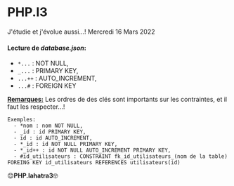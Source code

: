 # PHP.l3
  J'étudie et j'évolue aussi...!
  Mercredi 16 Mars 2022

  #### Lecture de *database.json*:
  - `*...` : NOT NULL,
  - `_...` : PRIMARY KEY,
  - `...++` : AUTO_INCREMENT,
  - `...#` : FOREIGN KEY

  **<u>Remarques:</u>**
  Les ordres de des clés sont importants sur les contraintes, et il faut les respecter...!
  
    Exemples:
      - *nom : nom NOT NULL,
      - _id : id PRIMARY KEY,
      - id : id AUTO_INCREMENT,
      - *_id : id NOT NULL PRIMARY KEY,
      - *_id++ : id NOT NULL AUTO_INCREMENT PRIMARY KEY,
      - #id_utilisateurs : CONSTRAINT fk_id_utilisateurs_(nom de la table) FOREING KEY id_utilisateurs REFERENCES utilisateurs(id)

😊**PHP.lahatra3**🤓

